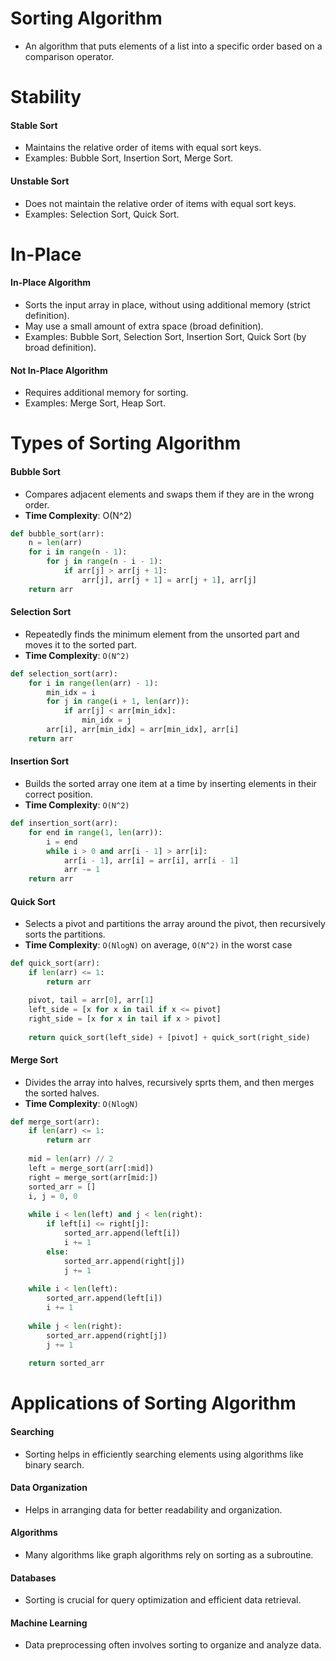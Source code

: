 # Sorting Algorithm
- An algorithm that puts elements of a list into a specific order based on a comparison operator.

# Stability

#### Stable Sort
- Maintains the relative order of items with equal sort keys.
- Examples: Bubble Sort, Insertion Sort, Merge Sort.

#### Unstable Sort
- Does not maintain the relative order of items with equal sort keys.
- Examples: Selection Sort, Quick Sort.

# In-Place
#### In-Place Algorithm
- Sorts the input array in place, without using additional memory (strict definition).
- May use a small amount of extra space (broad definition).
- Examples: Bubble Sort, Selection Sort, Insertion Sort, Quick Sort (by broad definition).

#### Not In-Place Algorithm
- Requires additional memory for sorting.
- Examples: Merge Sort, Heap Sort.

# Types of Sorting Algorithm
#### Bubble Sort
- Compares adjacent elements and swaps them if they are in the wrong order.
- **Time Complexity**: O(N^2)
```python
def bubble_sort(arr):
    n = len(arr)
    for i in range(n - 1):
        for j in range(n - i - 1):
            if arr[j] > arr[j + 1]:
                arr[j], arr[j + 1] = arr[j + 1], arr[j]
    return arr
```

#### Selection Sort
- Repeatedly finds the minimum element from the unsorted part and moves it to the sorted part.
- **Time Complexity**: `O(N^2)`
```python
def selection_sort(arr):
    for i in range(len(arr) - 1):
        min_idx = i
        for j in range(i + 1, len(arr)):
            if arr[j] < arr[min_idx]:
                min_idx = j
        arr[i], arr[min_idx] = arr[min_idx], arr[i]
    return arr
```

#### Insertion Sort
- Builds the sorted array one item at a time by inserting elements in their correct position.
- **Time Complexity**: `O(N^2)`
```python
def insertion_sort(arr):
    for end in range(1, len(arr)):
        i = end
        while i > 0 and arr[i - 1] > arr[i]:
            arr[i - 1], arr[i] = arr[i], arr[i - 1]
            arr -= 1
    return arr
```

#### Quick Sort
- Selects a pivot and partitions the array around the pivot, then recursively sorts the partitions.
- **Time Complexity**: `O(NlogN)` on average, `O(N^2)` in the worst case
```python
def quick_sort(arr):
    if len(arr) <= 1:
        return arr

    pivot, tail = arr[0], arr[1]
    left_side = [x for x in tail if x <= pivot]
    right_side = [x for x in tail if x > pivot]
    
    return quick_sort(left_side) + [pivot] + quick_sort(right_side)
```

#### Merge Sort
- Divides the array into halves, recursively sprts them, and then merges the sorted halves.
- **Time Complexity**: `O(NlogN)`
```python
def merge_sort(arr):
    if len(arr) <= 1:
        return arr
    
    mid = len(arr) // 2
    left = merge_sort(arr[:mid])
    right = merge_sort(arr[mid:])
    sorted_arr = []
    i, j = 0, 0
    
    while i < len(left) and j < len(right):
        if left[i] <= right[j]:
            sorted_arr.append(left[i])
            i += 1
        else:
            sorted_arr.append(right[j])
            j += 1
    
    while i < len(left):
        sorted_arr.append(left[i])
        i += 1
        
    while j < len(right):
        sorted_arr.append(right[j])
        j += 1
        
    return sorted_arr
```

# Applications of Sorting Algorithm
#### Searching
- Sorting helps in efficiently searching elements using algorithms like binary search.

#### Data Organization
- Helps in arranging data for better readability and organization.

#### Algorithms
- Many algorithms like graph algorithms rely on sorting as a subroutine.

#### Databases
- Sorting is crucial for query optimization and efficient data retrieval.

#### Machine Learning
- Data preprocessing often involves sorting to organize and analyze data.
